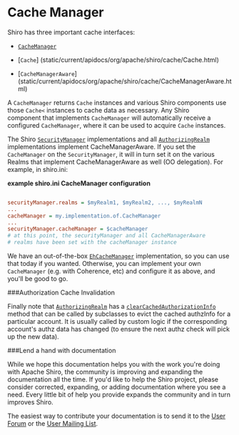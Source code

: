 # Cache Manager

Shiro has three important cache interfaces:

* [`CacheManager`](static/current/apidocs/org/apache/shiro/cache/CacheManager.html)

* [`Cache`] (static/current/apidocs/org/apache/shiro/cache/Cache.html)

* [`CacheManagerAware`] (static/current/apidocs/org/apache/shiro/cache/CacheManagerAware.html)

A `CacheManager` returns `Cache` instances and various Shiro components use those `Cache<` instances to cache data as necessary.  Any Shiro<br clear="none">
component that implements `CacheManager` will automatically receive a configured `CacheManager`, where it can be used to acquire `Cache` instances.

The Shiro [`SecurityManager`](securitymanager.html) implementations and all [`AuthorizingRealm`](static/current/apidocs/org/apache/shiro/realm/AuthorizingRealm.html) implementations implement CacheManagerAware.  If you set the `CacheManager` on the `SecurityManager`, it will in turn set it on the various Realms that implement CacheManagerAware as well (OO delegation).  For example, in shiro.ini:

**example shiro.ini CacheManager configuration**

``` ini

securityManager.realms = $myRealm1, $myRealm2, ..., $myRealmN
...
cacheManager = my.implementation.of.CacheManager
...
securityManager.cacheManager = $cacheManager
# at this point, the securityManager and all CacheManagerAware
# realms have been set with the cacheManager instance
```

We have an out-of-the-box [`EhCacheManager`](static/current/apidocs/org/apache/shiro/cache/ehcache/EhCacheManager.html) implementation, so you can use that today if you wanted.  Otherwise, you can implement your own `CacheManager` (e.g. with Coherence, etc) and configure it as above, and you'll be good to go.

<a name="CacheManager-AuthorizationCacheInvalidation"></a>
###Authorization Cache Invalidation

Finally note that [`AuthorizingRealm`](static/current/apidocs/org/apache/shiro/realm/AuthorizingRealm.html) has a [`clearCachedAuthorizationInfo`](static/current/apidocs/org/apache/shiro/realm/AuthorizingRealm.html#clearCachedAuthorizationInfo%28org.apache.shiro.subject.PrincipalCollection%29) method that can be called by subclasses to evict the cached authzInfo for a particular account.  It is usually called by custom logic if the corresponding account's authz data has changed (to ensure the next authz check will pick up the new data).

<a name="CacheManager-Lendahandwithdocumentation"></a>
###Lend a hand with documentation

While we hope this documentation helps you with the work you're doing with Apache Shiro, the community is improving and expanding the documentation all the time.  If you'd like to help the Shiro project, please consider corrected, expanding, or adding documentation where you see a need. Every little bit of help you provide expands the community and in turn improves Shiro.

The easiest way to contribute your documentation is to send it to the <a class="external-link" href="http://shiro-user.582556.n2.nabble.com/" rel="nofollow">User Forum</a> or the <a href="mailing-lists.html" title="Mailing Lists">User Mailing List</a>.

<input type="hidden" id="ghEditPage" value="cachemanager.md"></input>
